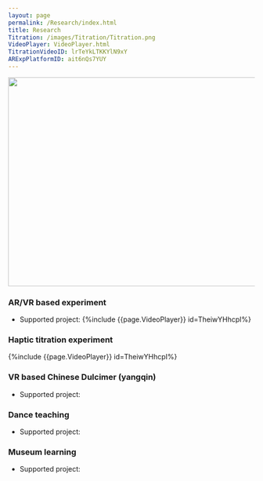 ```yaml
---
layout: page
permalink: /Research/index.html
title: Research
Titration: /images/Titration/Titration.png
VideoPlayer: VideoPlayer.html
TitrationVideoID: lrTeYkLTKKYlN9xY
ARExpPlatformID: ait6nQs7YUY
---
```


<img src>
<img src="{{page.Titration}}"  width="568" height="426" style="img-shadow">


### AR/VR based experiment
- Supported project:
{%include {{page.VideoPlayer}} id=TheiwYHhcpI%}
### Haptic titration experiment
{%include {{page.VideoPlayer}} id=TheiwYHhcpI%}

### VR based Chinese Dulcimer (yangqin)
- Supported project:
### Dance teaching
- Supported project:
### Museum learning
- Supported project: